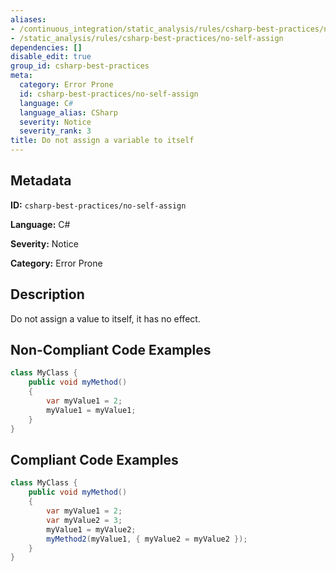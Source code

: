 ```yaml
---
aliases:
- /continuous_integration/static_analysis/rules/csharp-best-practices/no-self-assign
- /static_analysis/rules/csharp-best-practices/no-self-assign
dependencies: []
disable_edit: true
group_id: csharp-best-practices
meta:
  category: Error Prone
  id: csharp-best-practices/no-self-assign
  language: C#
  language_alias: CSharp
  severity: Notice
  severity_rank: 3
title: Do not assign a variable to itself
---
```

<!--  SOURCED FROM https://github.com/DataDog/datadog-static-analyzer-rule-docs -->


## Metadata
**ID:** `csharp-best-practices/no-self-assign`

**Language:** C#

**Severity:** Notice

**Category:** Error Prone

## Description
Do not assign a value to itself, it has no effect.

## Non-Compliant Code Examples
```csharp
class MyClass {
    public void myMethod()
    {
        var myValue1 = 2;
        myValue1 = myValue1;
    }
}

```

## Compliant Code Examples
```csharp
class MyClass {
    public void myMethod()
    {
        var myValue1 = 2;
        var myValue2 = 3;
        myValue1 = myValue2;
        myMethod2(myValue1, { myValue2 = myValue2 });
    }
}
```
